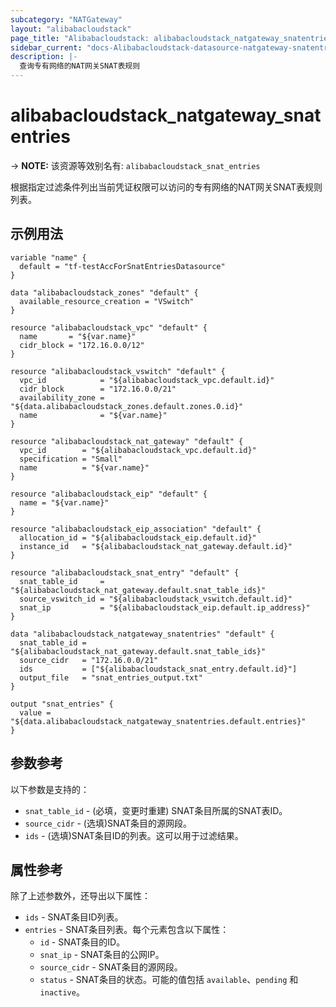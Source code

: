 ```yaml
---
subcategory: "NATGateway"
layout: "alibabacloudstack"
page_title: "Alibabacloudstack: alibabacloudstack_natgateway_snatentries"
sidebar_current: "docs-Alibabacloudstack-datasource-natgateway-snatentries"
description: |- 
  查询专有网络的NAT网关SNAT表规则
---
```


# alibabacloudstack_natgateway_snatentries
-> **NOTE:** 该资源等效别名有: `alibabacloudstack_snat_entries`

根据指定过滤条件列出当前凭证权限可以访问的专有网络的NAT网关SNAT表规则列表。

## 示例用法

```hcl
variable "name" {
  default = "tf-testAccForSnatEntriesDatasource"
}

data "alibabacloudstack_zones" "default" {
  available_resource_creation = "VSwitch"
}

resource "alibabacloudstack_vpc" "default" {
  name       = "${var.name}"
  cidr_block = "172.16.0.0/12"
}

resource "alibabacloudstack_vswitch" "default" {
  vpc_id            = "${alibabacloudstack_vpc.default.id}"
  cidr_block        = "172.16.0.0/21"
  availability_zone = "${data.alibabacloudstack_zones.default.zones.0.id}"
  name              = "${var.name}"
}

resource "alibabacloudstack_nat_gateway" "default" {
  vpc_id        = "${alibabacloudstack_vpc.default.id}"
  specification = "Small"
  name          = "${var.name}"
}

resource "alibabacloudstack_eip" "default" {
  name = "${var.name}"
}

resource "alibabacloudstack_eip_association" "default" {
  allocation_id = "${alibabacloudstack_eip.default.id}"
  instance_id   = "${alibabacloudstack_nat_gateway.default.id}"
}

resource "alibabacloudstack_snat_entry" "default" {
  snat_table_id     = "${alibabacloudstack_nat_gateway.default.snat_table_ids}"
  source_vswitch_id = "${alibabacloudstack_vswitch.default.id}"
  snat_ip           = "${alibabacloudstack_eip.default.ip_address}"
}

data "alibabacloudstack_natgateway_snatentries" "default" {
  snat_table_id = "${alibabacloudstack_nat_gateway.default.snat_table_ids}"
  source_cidr   = "172.16.0.0/21"
  ids           = ["${alibabacloudstack_snat_entry.default.id}"]
  output_file   = "snat_entries_output.txt"
}

output "snat_entries" {
  value = "${data.alibabacloudstack_natgateway_snatentries.default.entries}"
}
```

## 参数参考

以下参数是支持的：

* `snat_table_id` - (必填，变更时重建) SNAT条目所属的SNAT表ID。
* `source_cidr` - (选填)SNAT条目的源网段。
* `ids` - (选填)SNAT条目ID的列表。这可以用于过滤结果。

## 属性参考

除了上述参数外，还导出以下属性：

* `ids` - SNAT条目ID列表。
* `entries` - SNAT条目列表。每个元素包含以下属性：
  * `id` - SNAT条目的ID。
  * `snat_ip` - SNAT条目的公网IP。
  * `source_cidr` - SNAT条目的源网段。
  * `status` - SNAT条目的状态。可能的值包括 `available`、`pending` 和 `inactive`。